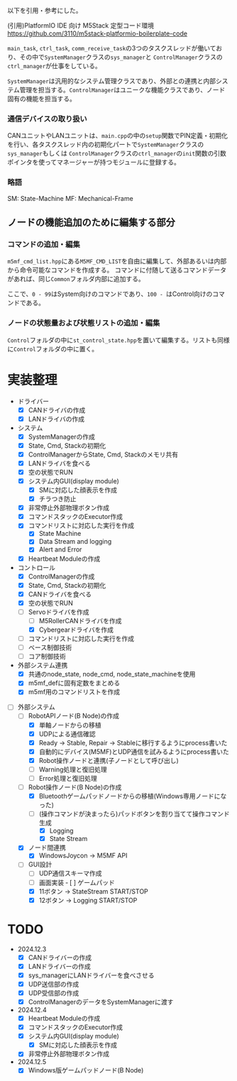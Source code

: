 

以下を引用・参考にした。

(引用)PlatformIO IDE 向け M5Stack 定型コード環境
https://github.com/3110/m5stack-platformio-boilerplate-code





`main_task`, `ctrl_task`, `comm_receive_task`の3つのタスクスレッドが働いており、その中で`SystemManager`クラスの`sys_manager`と
`ControlManager`クラスの`ctrl_manager`が仕事をしている。

`SystemManager`は汎用的なシステム管理クラスであり、外部との連携と内部システム管理を担当する。`ControlManager`はユニークな機能クラスであり、ノード固有の機能を担当する。

### 通信デバイスの取り扱い

CANユニットやLANユニットは、`main.cpp`の中の`setup`関数でPIN定義・初期化を行い、各タスクスレッド内の初期化パートで`SystemManager`クラスの`sys_manager`もしくは
`ControlManager`クラスの`ctrl_manager`の`init`関数の引数ポインタを使ってマネージャーが持つモジュールに登録する。

### 略語

SM: State-Machine
MF: Mechanical-Frame

## ノードの機能追加のために編集する部分

### コマンドの追加・編集

`m5mf_cmd_list.hpp`にある`M5MF_CMD_LIST`を自由に編集して、外部あるいは内部から命令可能なコマンドを作成する。
コマンドに付随して送るコマンドデータがあれば、同じ`Common`フォルダ内部に追加する。

ここで、`0 - 99`はSystem向けのコマンドであり、`100 - `はControl向けのコマンドである。

### ノードの状態量および状態リストの追加・編集

`Control`フォルダの中に`st_control_state.hpp`を置いて編集する。リストも同様に`Control`フォルダの中に置く。

# 実装整理

- ドライバー
  - [x] CANドライバの作成
  - [x] LANドライバの作成
- システム
  - [x] SystemManagerの作成
  - [x] State, Cmd, Stackの初期化
  - [x] ControlManagerからState, Cmd, Stackのメモリ共有
  - [x] LANドライバを食べる
  - [x] 空の状態でRUN
  - [x] システム内GUI(display module)
    - [x] SMに対応した顔表示を作成
    - [x] チラつき防止
  - [x] 非常停止外部物理ボタン作成
  - [x] コマンドスタックのExecutor作成
  - [x] コマンドリストに対応した実行を作成
    - [x] State Machine
    - [x] Data Stream and logging
    - [x] Alert and Error
  - [x] Heartbeat Moduleの作成
- コントロール
  - [x] ControlManagerの作成
  - [x] State, Cmd, Stackの初期化
  - [x] CANドライバを食べる
  - [x] 空の状態でRUN
  - [ ] Servoドライバを作成
    - [ ] M5RollerCANドライバを作成
    - [x] Cybergearドライバを作成
  - [ ] コマンドリストに対応した実行を作成
  - [ ] ベース制御技術
  - [ ] コア制御技術
- 外部システム連携
  - [x] 共通のnode_state, node_cmd, node_state_machineを使用
  - [x] m5mf_defに固有定数をまとめる
  - [x] m5mf用のコマンドリストを作成
- [ ] 外部システム
  - [ ] RobotAPIノード(B Node)の作成
    - [x] 単軸ノードからの移植
    - [x] UDPによる通信確認
    - [x] Ready -> Stable, Repair -> Stableに移行するようにprocess書いた
    - [x] 自動的にデバイス(M5MF)とUDP通信を試みるようにprocess書いた
    - [x] Robot操作ノードと連携(子ノードとして呼び出し)
    - [ ] Warning処理と復旧処理
    - [ ] Error処理と復旧処理
  - [ ] Robot操作ノード(B Node)の作成
    - [x] Bluetoothゲームパッドノードからの移植(Windows専用ノードになった)
    - [ ] (操作コマンドが決まったら)パッドボタンを割り当てて操作コマンド生成
      - [x] Logging
      - [x] State Stream
  - [x] ノード間連携
    - [x] WindowsJoycon -> M5MF API
  - [ ] GUI設計
    - [ ] UDP通信スキーマ作成
    - [ ] 画面実装
  ‐ [ ] ゲームパッド
    - [x] 11ボタン -> StateStream START/STOP
    - [x] 12ボタン -> Logging START/STOP

# TODO
- 2024.12.3
  - [x] CANドライバーの作成
  - [x] LANドライバーの作成
  - [x] sys_managerにLANドライバーを食べさせる
  - [x] UDP送信部の作成
  - [x] UDP受信部の作成
  - [x] ControlManagerのデータをSystemManagerに渡す
- 2024.12.4
  - [x] Heartbeat Moduleの作成
  - [x] コマンドスタックのExecutor作成
  - [x] システム内GUI(display module)
    - [x] SMに対応した顔表示を作成
  - [x] 非常停止外部物理ボタン作成
- 2024.12.5
  - [x] Windows版ゲームパッドノード(B Node)